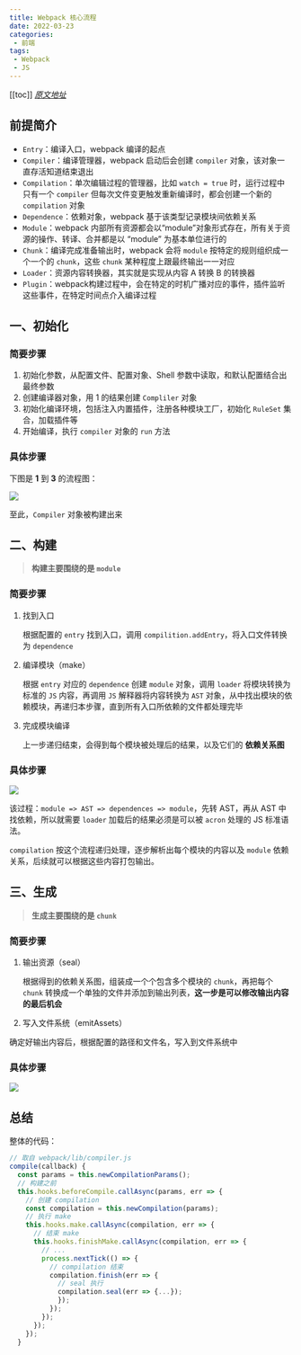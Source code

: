 ```yaml
---
title: Webpack 核心流程
date: 2022-03-23
categories:
 - 前端
tags:
 - Webpack
 - JS
---
```

[[toc]]
*[原文地址](https://segmentfault.com/a/1190000039956437)*

## 前提简介

- `Entry`：编译入口，webpack 编译的起点
- `Compiler`：编译管理器，webpack 启动后会创建 `compiler` 对象，该对象一直存活知道结束退出
- `Compilation`：单次编辑过程的管理器，比如 `watch = true` 时，运行过程中只有一个 `compiler` 但每次文件变更触发重新编译时，都会创建一个新的 `compilation` 对象
- `Dependence`：依赖对象，webpack 基于该类型记录模块间依赖关系
- `Module`：webpack 内部所有资源都会以“module”对象形式存在，所有关于资源的操作、转译、合并都是以 “module” 为基本单位进行的
- `Chunk`：编译完成准备输出时，webpack 会将 `module` 按特定的规则组织成一个一个的 `chunk`，这些 `chunk` 某种程度上跟最终输出一一对应
- `Loader`：资源内容转换器，其实就是实现从内容 A 转换 B 的转换器
- `Plugin`：webpack构建过程中，会在特定的时机广播对应的事件，插件监听这些事件，在特定时间点介入编译过程

## 一、初始化

### 简要步骤

1. 初始化参数，从配置文件、配置对象、Shell 参数中读取，和默认配置结合出最终参数
2. 创建编译器对象，用 1 的结果创建 `Compliler` 对象
3. 初始化编译环境，包括注入内置插件，注册各种模块工厂，初始化 `RuleSet` 集合，加载插件等
4. 开始编译，执行 `compiler` 对象的 `run` 方法

### 具体步骤

下图是 **1** 到 **3** 的流程图：

![](https://cdn.jsdelivr.net/gh/daodaolee/photobed@main/img/1648043519010webpack1.png)

至此，`Compiler` 对象被构建出来

## 二、构建

> **构建主要围绕的是 `module`**

### 简要步骤

1. 找到入口

   根据配置的 `entry` 找到入口，调用 `compilition.addEntry`，将入口文件转换为 `dependence`

2. 编译模块（make）

   根据 `entry` 对应的 `dependence` 创建 `module` 对象，调用 `loader` 将模块转换为标准的 `JS` 内容，再调用 `JS` 解释器将内容转换为 `AST` 对象，从中找出模块的依赖模块，再递归本步骤，直到所有入口所依赖的文件都处理完毕

3. 完成模块编译

   上一步递归结束，会得到每个模块被处理后的结果，以及它们的 **依赖关系图**

### 具体步骤

![](https://cdn.jsdelivr.net/gh/daodaolee/photobed@main/img/16480415301872.png)

该过程：`module => AST => dependences => module`，先转 AST，再从 AST 中找依赖，所以就需要 `loader` 加载后的结果必须是可以被 `acron` 处理的 JS 标准语法。

`compilation` 按这个流程递归处理，逐步解析出每个模块的内容以及 `module` 依赖关系，后续就可以根据这些内容打包输出。

## 三、生成

> **生成主要围绕的是 `chunk`**
### 简要步骤

1. 输出资源（seal）

   根据得到的依赖关系图，组装成一个个包含多个模块的 `chunk`，再把每个 `chunk` 转换成一个单独的文件并添加到输出列表，**这一步是可以修改输出内容的最后机会**
   
1.  写入文件系统（emitAssets）

   确定好输出内容后，根据配置的路径和文件名，写入到文件系统中

### 具体步骤

![](https://cdn.jsdelivr.net/gh/daodaolee/photobed@main/img/16480426731243.png)



## 总结

整体的代码：

```js
// 取自 webpack/lib/compiler.js 
compile(callback) {
  const params = this.newCompilationParams();
  // 构建之前
  this.hooks.beforeCompile.callAsync(params, err => {
    // 创建 compilation
    const compilation = this.newCompilation(params);
    // 执行 make
    this.hooks.make.callAsync(compilation, err => {
      // 结束 make
      this.hooks.finishMake.callAsync(compilation, err => {
        // ...
        process.nextTick(() => {
          // compilation 结束
          compilation.finish(err => {
            // seal 执行
            compilation.seal(err => {...});
            });
          });
        });
      });
    });
  }
```